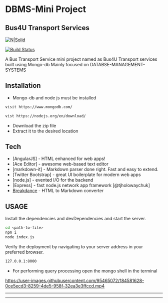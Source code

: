 # DBMS-Mini Project
## Bus4U Transport Services

[![N|Solid](https://assets.northflank.com/nodemongo_9c3caf6f45.png)](https://nodesource.com/products/nsolid)

[![Build Status](https://static.javatpoint.com/dbms/images/dbms-tutorial.jpg)](https://travis-ci.org/joemccann/dillinger)

 A Bus Transport Service  mini  project named as Bus4U Transport services  built using  Mongo-db  Mainly focused on  DATABSE-MANAGEMENT-SYSTEMS 


## Installation

- Mongo-db and node js must be installed
```sh
visit https://www.mongodb.com/

vist https://nodejs.org/en/download/
```

- Download the zip file
- Extract it to the desired location


## Tech



- [AngularJS] - HTML enhanced for web apps!
- [Ace Editor] - awesome web-based text editor
- [markdown-it] - Markdown parser done right. Fast and easy to extend.
- [Twitter Bootstrap] - great UI boilerplate for modern web apps
- [node.js] - evented I/O for the backend
- [Express] - fast node.js network app framework [@tjholowaychuk]
- [Breakdance](https://breakdance.github.io/breakdance/) - HTML
to Markdown converter



## USAGE


Install the dependencies and devDependencies and start the server.

```sh
cd <path-to-file>
npm i
node index.js
```



Verify the deployment by navigating to your server address in
your preferred browser.

```sh
127.0.0.1:8000
```
- For performing query processing open the mongo shell in the terminal


https://user-images.githubusercontent.com/95465072/184581628-0ce5ecd3-8259-4de5-958f-32ea3e3ffccd.mp4





---
---


